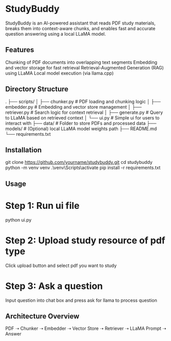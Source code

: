 # StudyBuddy

StudyBuddy is an AI-powered assistant that reads PDF study materials, breaks them into context-aware chunks, and enables fast and accurate question answering using a local LLaMA model.

## Features
Chunking of PDF documents into overlapping text segments
Embedding and vector storage for fast retrieval
Retrieval-Augmented Generation (RAG) using LLaMA
Local model execution (via llama.cpp)

## Directory Structure
.
├── scripts/
│   ├── chunker.py           # PDF loading and chunking logic
│   ├── embedder.py          # Embedding and vector store management
│   ├── retriever.py         # Search logic for context retrieval
│   ├── generate.py          # Query to LLaMA based on retrieved context
│   └── ui.py                # Simple ui for users to interact with
├── data/                    # Folder to store PDFs and processed data
├── models/                  # (Optional) local LLaMA model weights path
├── README.md
└── requirements.txt

## Installation
git clone https://github.com/yourname/studybuddy.git
cd studybuddy
python -m venv venv
.\venv\Scripts\activate 
pip install -r requirements.txt

## Usage
# Step 1: Run ui file
python ui.py
# Step 2: Upload study resource of pdf type
Click upload button and select pdf you want to study
# Step 3: Ask a question
Input question into chat box and press ask for llama to process question

## Architecture Overview
PDF ➝ Chunker ➝ Embedder ➝ Vector Store ➝ Retriever ➝ LLaMA Prompt ➝ Answer
